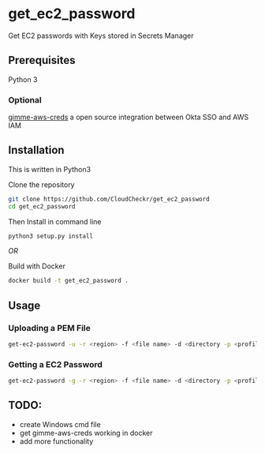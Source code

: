 # get_ec2_password
Get EC2 passwords with Keys stored in Secrets Manager

## Prerequisites

Python 3

### Optional
[gimme-aws-creds](https://github.com/Nike-Inc/gimme-aws-creds) a open source integration between Okta SSO and AWS IAM

## Installation

This is written in Python3

Clone the repository
```bash
git clone https://github.com/CloudCheckr/get_ec2_password
cd get_ec2_password
```

Then Install in command line
```bash
python3 setup.py install
```

_OR_

Build with Docker
```bash
docker build -t get_ec2_password .
```

## Usage

### Uploading a PEM File

```bash
get-ec2-password -u -r <region> -f <file name> -d <directory -p <profile>
```
### Getting a EC2 Password
```bash
get-ec2-password -g -r <region> -f <file name> -d <directory -p <profile>
```

## TODO:
- create Windows cmd file
- get gimme-aws-creds working in docker
- add more functionality
